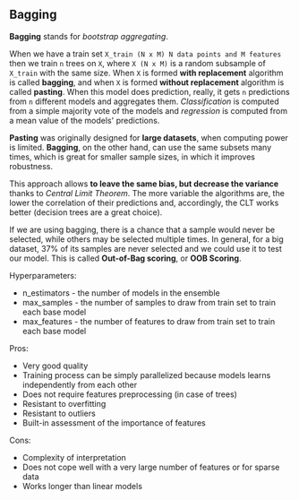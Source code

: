 ## Bagging

**Bagging** stands for *bootstrap aggregating*.

When we have a train set `X_train (N x M) N data points and M features` then we train `n` trees on `X`, where `X (N x M)` is a random subsample of `X_train` with the same size.
When `X` is formed **with replacement** algorithm is called **bagging**, and when `X` is formed **without replacement** algorithm is called **pasting**.
When this model does prediction, really, it gets `n` predictions from `n` different models and aggregates them.
*Classification* is computed from a simple majority vote of the models and *regression* is computed from a mean value of the models' predictions.

**Pasting** was originally designed for **large datasets**, when computing power is limited. **Bagging**, on the other hand, can use the same subsets many times, which is great for smaller sample sizes, in which it improves robustness.

This approach allows **to leave the same bias, but decrease the variance** thanks to *Central Limit Theorem*.
The more variable the algorithms are, the lower the correlation of their predictions and, accordingly, the CLT works better (decision trees are a great choice).

If we are using bagging, there is a chance that a sample would never be selected, while others may be selected multiple times. In general, for a big dataset, 37% of its samples are never selected and we could use it to test our model. This is called **Out-of-Bag scoring**, or **OOB Scoring**.

Hyperparameters:
- n_estimators - the number of models in the ensemble
- max_samples - the number of samples to draw from train set to train each base model
- max_features - the number of features to draw from train set to train each base model

Pros:
+ Very good quality
+ Training process can be simply parallelized because models learns independently from each other
+ Does not require features preprocessing (in case of trees)
+ Resistant to overfitting
+ Resistant to outliers
+ Built-in assessment of the importance of features

Cons:
- Complexity of interpretation
- Does not cope well with a very large number of features or for sparse data
- Works longer than linear models